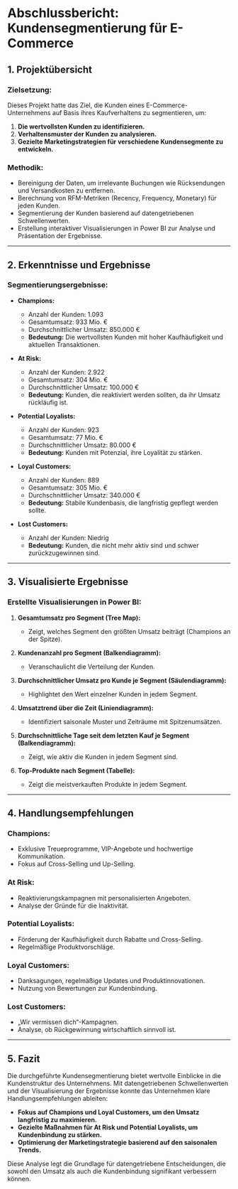 # **Abschlussbericht: Kundensegmentierung für E-Commerce**

## **1. Projektübersicht**
### **Zielsetzung:**
Dieses Projekt hatte das Ziel, die Kunden eines E-Commerce-Unternehmens auf Basis ihres Kaufverhaltens zu segmentieren, um:
1. **Die wertvollsten Kunden zu identifizieren.**
2. **Verhaltensmuster der Kunden zu analysieren.**
3. **Gezielte Marketingstrategien für verschiedene Kundensegmente zu entwickeln.**

### **Methodik:**
- Bereinigung der Daten, um irrelevante Buchungen wie Rücksendungen und Versandkosten zu entfernen.
- Berechnung von RFM-Metriken (Recency, Frequency, Monetary) für jeden Kunden.
- Segmentierung der Kunden basierend auf datengetriebenen Schwellenwerten.
- Erstellung interaktiver Visualisierungen in Power BI zur Analyse und Präsentation der Ergebnisse.

---

## **2. Erkenntnisse und Ergebnisse**

### **Segmentierungsergebnisse:**
- **Champions:**
  - Anzahl der Kunden: 1.093
  - Gesamtumsatz: 933 Mio. €
  - Durchschnittlicher Umsatz: 850.000 €
  - **Bedeutung:** Die wertvollsten Kunden mit hoher Kaufhäufigkeit und aktuellen Transaktionen.

- **At Risk:**
  - Anzahl der Kunden: 2.922
  - Gesamtumsatz: 304 Mio. €
  - Durchschnittlicher Umsatz: 100.000 €
  - **Bedeutung:** Kunden, die reaktiviert werden sollten, da ihr Umsatz rückläufig ist.

- **Potential Loyalists:**
  - Anzahl der Kunden: 923
  - Gesamtumsatz: 77 Mio. €
  - Durchschnittlicher Umsatz: 80.000 €
  - **Bedeutung:** Kunden mit Potenzial, ihre Loyalität zu stärken.

- **Loyal Customers:**
  - Anzahl der Kunden: 889
  - Gesamtumsatz: 305 Mio. €
  - Durchschnittlicher Umsatz: 340.000 €
  - **Bedeutung:** Stabile Kundenbasis, die langfristig gepflegt werden sollte.

- **Lost Customers:**
  - Anzahl der Kunden: Niedrig
  - **Bedeutung:** Kunden, die nicht mehr aktiv sind und schwer zurückzugewinnen sind.

---

## **3. Visualisierte Ergebnisse**

### **Erstellte Visualisierungen in Power BI:**
1. **Gesamtumsatz pro Segment (Tree Map):**
   - Zeigt, welches Segment den größten Umsatz beiträgt (Champions an der Spitze).

2. **Kundenanzahl pro Segment (Balkendiagramm):**
   - Veranschaulicht die Verteilung der Kunden.

3. **Durchschnittlicher Umsatz pro Kunde je Segment (Säulendiagramm):**
   - Highlightet den Wert einzelner Kunden in jedem Segment.

4. **Umsatztrend über die Zeit (Liniendiagramm):**
   - Identifiziert saisonale Muster und Zeiträume mit Spitzenumsätzen.

5. **Durchschnittliche Tage seit dem letzten Kauf je Segment (Balkendiagramm):**
   - Zeigt, wie aktiv die Kunden in jedem Segment sind.

6. **Top-Produkte nach Segment (Tabelle):**
   - Zeigt die meistverkauften Produkte in jedem Segment.

---

## **4. Handlungsempfehlungen**

### **Champions:**
- Exklusive Treueprogramme, VIP-Angebote und hochwertige Kommunikation.
- Fokus auf Cross-Selling und Up-Selling.

### **At Risk:**
- Reaktivierungskampagnen mit personalisierten Angeboten.
- Analyse der Gründe für die Inaktivität.

### **Potential Loyalists:**
- Förderung der Kaufhäufigkeit durch Rabatte und Cross-Selling.
- Regelmäßige Produktvorschläge.

### **Loyal Customers:**
- Danksagungen, regelmäßige Updates und Produktinnovationen.
- Nutzung von Bewertungen zur Kundenbindung.

### **Lost Customers:**
- „Wir vermissen dich“-Kampagnen.
- Analyse, ob Rückgewinnung wirtschaftlich sinnvoll ist.

---

## **5. Fazit**
Die durchgeführte Kundensegmentierung bietet wertvolle Einblicke in die Kundenstruktur des Unternehmens. Mit datengetriebenen Schwellenwerten und der Visualisierung der Ergebnisse konnte das Unternehmen klare Handlungsempfehlungen ableiten:
- **Fokus auf Champions und Loyal Customers, um den Umsatz langfristig zu maximieren.**
- **Gezielte Maßnahmen für At Risk und Potential Loyalists, um Kundenbindung zu stärken.**
- **Optimierung der Marketingstrategie basierend auf den saisonalen Trends.**

Diese Analyse legt die Grundlage für datengetriebene Entscheidungen, die sowohl den Umsatz als auch die Kundenbindung signifikant verbessern können.
